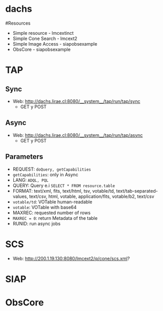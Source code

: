 dachs
=====

#Resources

* Simple resource - lmcextinct
* Simple Cone Search - lmcext2
* Simple Image Access - siapobsexample
* ObsCore - siapobsexample

# TAP

## Sync
 * Web: http://dachs.lirae.cl:8080/__system__/tap/run/tap/sync
   * GET y POST

## Async
 * Web: http://dachs.lirae.cl:8080/__system__/tap/run/tap/async
   * GET y POST

## Parameters
 * REQUEST: `doQuery, getCapabilities`
  * `getCapabilities`: only in Async   
 * LANG: `ADQL, PQL`
 * QUERY: Query e.i `SELECT * FROM resource.table`
 * FORMAT: text/xml, fits, text/html, tsv, votable/td, text/tab-separated-values, text/csv, html, votable, application/fits, votable/b2, text/csv
  * `votable/td`: VOTable human-readable
  * `votable`: VOTable with base64
 * MAXREC: requested number of rows
  * `MAXREC = 0`: return Metadata of the table
 * RUNID: run async jobs

# SCS
 * Web: http://200.1.19.130:8080/lmcext2/q/cone/scs.xml?
# SIAP

# ObsCore
